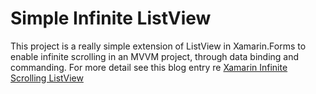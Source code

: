 Simple Infinite ListView
=======================

This project is a really simple extension of ListView in Xamarin.Forms to enable infinite scrolling in an MVVM project, through data binding and commanding. For more detail see this blog entry re [Xamarin Infinite Scrolling ListView](http://www.codenutz.com/lac09-xamarin-forms-infinite-scrolling-listview/ "Xamarin Infinite Scrolling ListView")
